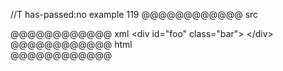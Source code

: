 //T has-passed:no
example 119
@@@@@@@@@@@@ src
<div id="foo"
  class="bar">
</div>
@@@@@@@@@@@@ xml
<?xml version="1.0" encoding="UTF-8"?>
<!DOCTYPE document SYSTEM "CommonMark.dtd">
<document xmlns="http://commonmark.org/xml/1.0">
  <html_block>&lt;div id=&quot;foo&quot;
  class=&quot;bar&quot;&gt;
&lt;/div&gt;
</html_block>
</document>
@@@@@@@@@@@@ html
<div id="foo"
  class="bar">
</div>
@@@@@@@@@@@@
